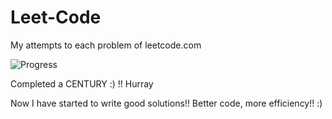 # Leet-Code
My attempts to each problem of leetcode.com

![Progress](https://img.shields.io/badge/progress-147%20%2F%20311-ff69b4.svg)

Completed a CENTURY :) !! Hurray

Now I have started to write good solutions!! Better code, more efficiency!! :)
